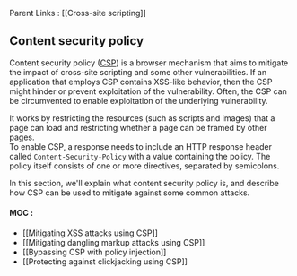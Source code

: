 Parent Links : [[Cross-site scripting]]   

## Content security policy
  
Content security policy ([CSP](https://portswigger.net/web-security/cross-site-scripting/content-security-policy)) is a browser mechanism that aims to mitigate the impact of cross-site scripting and some other vulnerabilities. If an application that employs CSP contains XSS-like behavior, then the CSP might hinder or prevent exploitation of the vulnerability. Often, the CSP can be circumvented to enable exploitation of the underlying vulnerability.  
  
It works by restricting the resources (such as scripts and images) that a page can load and restricting whether a page can be framed by other pages.  
To enable CSP, a response needs to include an HTTP response header called `Content-Security-Policy` with a value containing the policy. The policy itself consists of one or more directives, separated by semicolons.  
  
  
In this section, we'll explain what content security policy is, and describe how CSP can be used to mitigate against some common attacks.

#### MOC :
- [[Mitigating XSS attacks using CSP]]
- [[Mitigating dangling markup attacks using CSP]]
- [[Bypassing CSP with policy injection]]
- [[Protecting against clickjacking using CSP]]